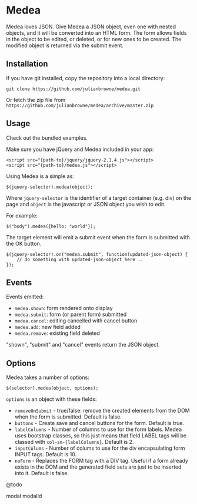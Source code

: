 
# Medea

Medea loves JSON. Give Medea a JSON object, even one with nested objects, and it will be converted into an HTML form. The form allows fields in the object to be edited, or deleted, or for new ones to be created. The modified object is returned via the submit event.

## Installation

If you have git installed, copy the repository into a local directory:

    git clone https://github.com/julianbrowne/medea.git

Or fetch the zip file from ```https://github.com/julianbrowne/medea/archive/master.zip```

## Usage

Check out the bundled examples.

Make sure you have jQuery and Medea included in your app:

    <script src="{path-to}/jquery/jquery-2.1.4.js"></script>
    <script src="{path-to}/medea.js"></script>

Using Medea is a simple as:

    $(jquery-selector).medea(object);

Where ``jquery-selector`` is the identifier of a target container (e.g. div) on the page and ``object`` is the javascript or JSON object you wish to edit.

For example:

    $("body").medea({hello: "world"});

The target element will emit a submit event when the form is submitted with the OK button.

    $(jquery-selector).on("medea.submit", function(updated-json-object) { 
        // do something with updated-json-object here ..
    });

## Events

Events emitted:

*   ``medea.shown``: form rendered onto display
*   ``medea.submit``: form (or parent form) submitted
*   ``medea.cancel``: editing cancelled with cancel button
*   ``medea.add``: new field added
*   ``medea.remove``: existing field deleted

"shown", "submit" and "cancel" events return the JSON object.

## Options

Medea takes a number of options:

    $(selector).medea(object, options);

``options`` is an object with these fields:

*   ``removeOnSubmit`` - true/false: remove the created elements from the DOM when the form is submitted. Default is false.
*   ``buttons`` - Create save and cancel buttons for the form. Default is true.
*   ``labelColumns`` - Number of columns to use for the form labels. Medea uses bootstrap classes, so this just means that field LABEL tags will be classed with ``col-sm-{labelColumns}``. Default is 2.
*   ``inputColums`` - Number of colums to use for the div encapsulating form INPUT tags. Default is 10.
*   ``noForm`` - Replaces the FORM tag with a DIV tag. Useful if a form already exists in the DOM and the generated field sets are just to be inserted into it. Default is false.

@todo

modal
modalId


